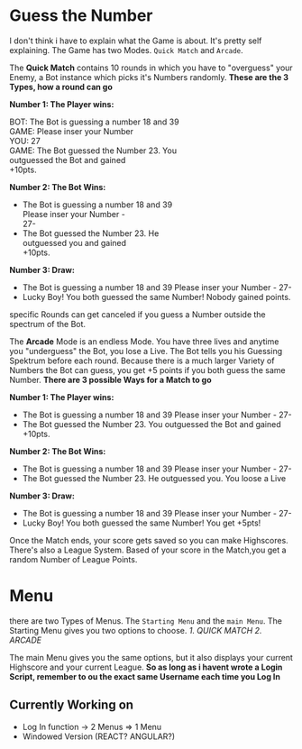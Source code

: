 # Guess the Number

I don't think i have to explain what the Game is about. It's pretty self explaining. The Game has two Modes. `Quick Match` and `Arcade`.




The **Quick Match** contains 10 rounds in which you have to "overguess" your Enemy, a Bot instance which picks it's Numbers randomly. 
**These are the 3 Types, how a round can go**

__Number 1: The Player wins:__

BOT:  The Bot is guessing a number 18 and 39<br>
GAME: Please inser your Number<br>
YOU:  27<br>
GAME: The Bot guessed the Number 23. You<br> 
      outguessed the Bot and gained <br>
      +10pts.<br>

__Number 2: The Bot Wins:__

- The Bot is guessing a number 18 and 39<br>
                Please inser your Number -<br>
                                       27-<br>
- The Bot guessed the Number 23. He <br>
  outguessed you and gained <br>
  +10pts.<br>
  
__Number 3: Draw:__

- The Bot is guessing a number 18 and 39
                Please inser your Number -
                                       27-
- Lucky Boy! You both guessed the same
  Number! Nobody gained points.
  
  
specific Rounds can get canceled if you guess a Number outside the spectrum of the Bot.


  
The **Arcade** Mode is an endless Mode. You have three lives and anytime you "underguess" the Bot, you lose a Live. The Bot tells you his Guessing Spektrum before each round. Because there is a much larger Variety of Numbers the Bot can guess, you get +5 points if you both guess the same Number.
**There are 3 possible Ways for a Match to go**
  
  __Number 1: The Player wins:__

- The Bot is guessing a number 18 and 39
                Please inser your Number -
                                       27-
- The Bot guessed the Number 23. You 
  outguessed the Bot and gained 
  +10pts.

__Number 2: The Bot Wins:__

- The Bot is guessing a number 18 and 39
                Please inser your Number -
                                       27-
- The Bot guessed the Number 23. He 
  outguessed you. You loose a Live
  
__Number 3: Draw:__

- The Bot is guessing a number 18 and 39
                Please inser your Number -
                                       27-
- Lucky Boy! You both guessed the same
  Number! You get +5pts!
  
  
 Once the Match ends, your score gets saved so you can make Highscores. There's also a League System. Based of your score in the Match,you get a random Number of League Points. 
 
 
 
 
 # Menu
 
 there are two Types of Menus. The `Starting Menu` and the `main Menu`. The Starting Menu gives you two options to choose.
 *1. QUICK MATCH*
 *2. ARCADE*
 
 The main Menu gives you the same options, but it also displays your current Highscore and your current League. 
 **So as long as i havent wrote a Login Script, remember to ou the exact same Username each time you Log In**
 
 
 ## Currently Working on
 
  - Log In function -> 2 Menus => 1 Menu
  - Windowed Version (REACT? ANGULAR?)
  


